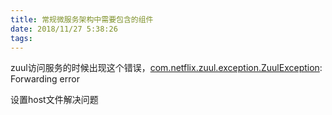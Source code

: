 ```yaml
---
title: 常规微服务架构中需要包含的组件
date: 2018/11/27 5:38:26
tags:
---
```



zuul访问服务的时候出现这个错误，[com.netflix.zuul.exception.ZuulException](http://com.netflix.zuul.exception.zuulexception/): Forwarding error 

  


设置host文件解决问题
